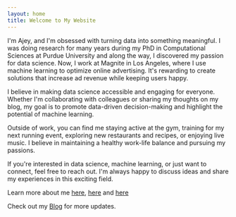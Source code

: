 ```yaml
---
layout: home
title: Welcome to My Website
---
```


I'm Ajey, and I'm obsessed with turning data into something meaningful. I was doing research for many years during my PhD in Computational Sciences at Purdue University and along the way, I discovered my passion for data science. Now, I work at Magnite in Los Angeles, where I use machine learning to optimize online advertising. It's rewarding to create solutions that increase ad revenue while keeping users happy.

I believe in making data science accessible and engaging for everyone. Whether I'm collaborating with colleagues or sharing my thoughts on my blog, my goal is to promote data-driven decision-making and highlight the potential of machine learning.

Outside of work, you can find me staying active at the gym, training for my next running event, exploring new restaurants and recipes, or enjoying live music. I believe in maintaining a healthy work-life balance and pursuing my passions.

If you're interested in data science, machine learning, or just want to connect, feel free to reach out. I'm always happy to discuss ideas and share my experiences in this exciting field.

Learn more about me [here](https://www.linkedin.com/in/ajey-venkataraman/), [here](https://www.magnite.com/blog/day-in-the-life-ajey-venkataraman-data-scientist/) and [here](https://scholar.google.com/citations?user=DGuRTZ4AAAAJ&hl=en&authuser=1)

Check out my [Blog](/blog/) for more updates.
